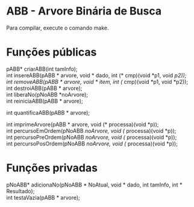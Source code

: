 # ABB - Arvore Binária de Busca  

Para compilar, execute o comando make.  

# Funções públicas  

pABB* criarABB(int tamInfo);  
int insereABB(pABB * arvore, void * dado, int (* cmp)(void *p1, void *p2));  
int removeABB(pABB * arvore, void * item, int (* cmp)(void *p1, void *p2));  
int destroiABB(pABB * arvore);  
int liberaNo(pNoABB *noArvore);  
int reiniciaABB(pABB * arvore);  

int quantificaABB(pABB * arvore);  

int imprimeArvore(pABB * arvore, void (* processa)(void *p));  
int percursoEmOrdem(pNoABB *noArvore, void (* processa)(void *p));  
int percursoPreOrdem(pNoABB *noArvore, void (* processa)(void *p));  
int percursoPosOrdem(pNoABB *noArvore, void (* processa)(void *p));  

# Funções privadas

pNoABB* adicionaNo(pNoABB * NoAtual, void * dado, int tamInfo, int * Resultado);  
int testaVazia(pABB * arvore);  
